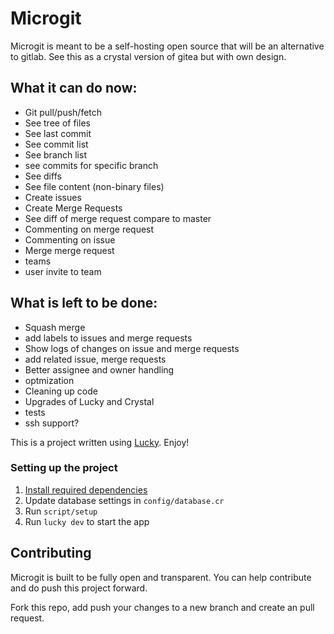 # Microgit

Microgit is meant to be a self-hosting open source that will be an alternative to gitlab. See this as a crystal version of gitea but with own design.

## What it can do now:
* Git pull/push/fetch
* See tree of files
* See last commit
* See commit list
* See branch list
* see commits for specific branch
* See diffs
* See file content (non-binary files)
* Create issues
* Create Merge Requests
* See diff of merge request compare to master
* Commenting on merge request
* Commenting on issue
* Merge merge request
* teams
* user invite to team

## What is left to be done:
* Squash merge
* add labels to issues and merge requests
* Show logs of changes on issue and merge requests
* add related issue, merge requests
* Better assignee and owner handling
* optmization
* Cleaning up code
* Upgrades of Lucky and Crystal
* tests
* ssh support?

This is a project written using [Lucky](https://luckyframework.org). Enjoy!

### Setting up the project

1. [Install required dependencies](https://luckyframework.org/guides/getting-started/installing#install-required-dependencies)
1. Update database settings in `config/database.cr`
1. Run `script/setup`
1. Run `lucky dev` to start the app

## Contributing
Microgit is built to be fully open and transparent. You can help contribute and do push this project forward.

Fork this repo, add push your changes to a new branch and create an pull request.
